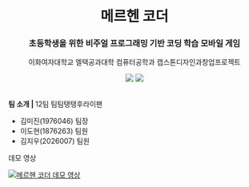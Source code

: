 <div align="center">
<h1>메르헨 코더</h1>
<h3>초등학생을 위한 비주얼 프로그래밍 기반 코딩 학습 모바일 게임</h3>
<p>이화여자대학교 엘택공과대학 컴퓨터공학과 캡스톤디자인과창업프로젝트</p>
<img src="https://img.shields.io/badge/C%23-512BD4?style=flat-square&logo=csharp&logoColor=white"/>
<img src="https://img.shields.io/badge/Unity-000000?style=flat-square&logo=unity&logoColor=white"/>
<!--
<img src="https://img.shields.io/badge/Node.js-339933?style=flat-square&logo=Node.js&logoColor=white"/>
<img src="https://img.shields.io/badge/JSON-000000?style=flat-square&logo=json&logoColor=white"/>
<img src="https://img.shields.io/badge/MongoDB-47A248?style=flat-square&logo=MongoDB&logoColor=white"/>

<img src="https://img.shields.io/badge/Figma-F24E1E?style=flat-square&logo=figma&logoColor=white"/>
<img src="https://img.shields.io/badge/GitHub-181717?style=flat-square&logo=GitHub&logoColor=white"/>
<img src="https://img.shields.io/badge/Notion-000000?style=flat-square&logo=notion&logoColor=white"/>
<img src="https://img.shields.io/badge/Amazon AWS-232F3E?style=flat-square&logo=amazonaws&logoColor=white"/>
<br>
-->

</div>
<br>


<p><b>팀 소개 | </b>12팀 팀팀탱탱후라이팬</p>

- 김미진(1976046) 팀장
- 이도현(1876263) 팀원
- 김지우(2026007) 팀원


<p>데모 영상</p>

[![메르헨 코더 데모 영상](http://img.youtube.com/vi/zndDqZjxdq4/0.jpg)](https://youtu.be/zndDqZjxdq4)

